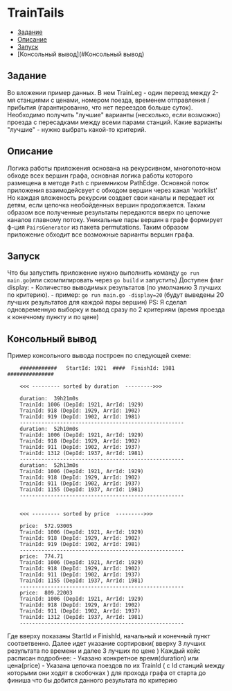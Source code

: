 # TrainTails

- [Задание](#Задание)
- [Описание](#Описание)
- [Запуск](#Запуск)
- [Консольный вывод](#Консольный вывод)

## Задание

Во вложении пример данных.
 В нем TrainLeg - один переезд между 2-мя станциями с ценами, номером поезда, временем отправления / прибытия
  (гарантированно, что нет переездов больше суток). Необходимо получить "лучшие" варианты (несколько, если возможно)
   проезда с пересадками между всеми парами станций. Какие варианты "лучшие" - нужно выбрать какой-то критерий.

## Описание

Логика работы приложения основана на рекурсивном, многопоточном обходе всех вершин графа, основная логика работы которого
размещена в методе `Path` с приемником PathEdge. Основной поток приложения взаимодейсвует с обходом вершин через канал 'worklist'
Но каждая вложеность рекурсии создает свои каналы и передает их детям, если цепочка необойденных вершин продолжается.
Таким образом все полученные результаты передаются вверх по цепочке каналов главному потоку.
Уникальные пары вершин в графе формирует ф-ция `PairsGenerator` из пакета permutations. Таким образом приложение обходит
все возможные варианты вершин графа.

## Запуск

Что бы запустить приложение нужно выполнить команду `go run main.go`(или скомпилировать через `go build` и запустить)
Доступен флаг display:
        - Количество выводимых результатов (по умолчанию 3 лучших по критерию).
        - пример: `go run main.go -display=20`  (будут выведены 20 лучших результатов для каждой пары вершин)
    PS: Я сделал одновременную выборку и вывод сразу по 2 критериям (время проезда к конечному пункту и по цене)


## Консольный вывод

Пример консольного вывода построен по следующей схеме:
    

        ############   StartId: 1921  ####  FinishId: 1981   ###############

        <<< --------- sorted by duration  --------->>>

        duration:  39h21m0s
        TrainId: 1006 (DepId: 1921, ArrId: 1929)
        TrainId: 918 (DepId: 1929, ArrId: 1902)
        TrainId: 919 (DepId: 1902, ArrId: 1981)
        -----------------------------------------------------
        duration:  52h10m0s
        TrainId: 1006 (DepId: 1921, ArrId: 1929)
        TrainId: 918 (DepId: 1929, ArrId: 1902)
        TrainId: 911 (DepId: 1902, ArrId: 1937)
        TrainId: 1312 (DepId: 1937, ArrId: 1981)
        -----------------------------------------------------
        duration:  52h13m0s
        TrainId: 1006 (DepId: 1921, ArrId: 1929)
        TrainId: 918 (DepId: 1929, ArrId: 1902)
        TrainId: 911 (DepId: 1902, ArrId: 1937)
        TrainId: 1155 (DepId: 1937, ArrId: 1981)
        -----------------------------------------------------


        <<< --------- sorted by price  --------->>>

        price:  572.93005
        TrainId: 1006 (DepId: 1921, ArrId: 1929)
        TrainId: 918 (DepId: 1929, ArrId: 1902)
        TrainId: 919 (DepId: 1902, ArrId: 1981)
        -----------------------------------------------------
        price:  774.71
        TrainId: 1006 (DepId: 1921, ArrId: 1929)
        TrainId: 918 (DepId: 1929, ArrId: 1902)
        TrainId: 911 (DepId: 1902, ArrId: 1937)
        TrainId: 1155 (DepId: 1937, ArrId: 1981)
        -----------------------------------------------------
        price:  809.22003
        TrainId: 1006 (DepId: 1921, ArrId: 1929)
        TrainId: 918 (DepId: 1929, ArrId: 1902)
        TrainId: 911 (DepId: 1902, ArrId: 1937)
        TrainId: 1312 (DepId: 1937, ArrId: 1981)
        -----------------------------------------------------


    
Где вверху показаны StartId и FinishId, начальный и конечный пункт соответвенно.
Далее идет указание сортировки( вверху 3 лучших результата по времени и  далее 3 лучших по цене )
Каждый кейс расписан подробнее:
    - Указано конкретное время(duration) или цена(price)
    - Указана цепочка поездов по их TrainId ( с Id станций между которыми они ходят в скобочках )
     для прохода графа от старта до финиша что бы добится данного результата по критерию




